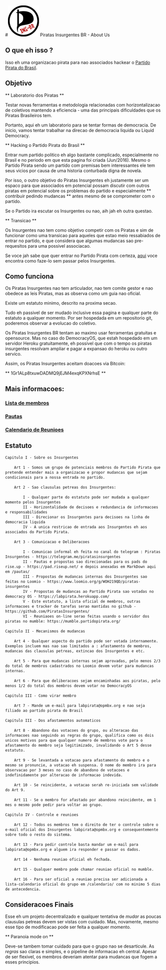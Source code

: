 #<img src="220px-Piratpartiet.ins-br.svg" alt="Logo" style="width: 100px;"/> Piratas Insurgentes BR - About Us

## O que eh isso ?

Isso eh uma organizacao pirata para nao associados hackear o [Partido Pirata do Brasil](http://partidopirata.org).

## Objetivo 

** Laboratorio dos Piratas **

Testar novas ferramentas e metodologia relacionadas com horizontalizacao de coletivos mantendo a eficiencia - uma das principais dificuldades que os Piratas Brasileiros tem.

Portanto, aqui eh um laboratorio para se tentar formas de democracia. De inicio, vamos tentar trabalhar na direcao de democracia liquida ou Liquid Democracy.

** Hacking o Partido Pirata do Brasil **

Entrar num partido politico eh algo bastante complicado, especialmente no Brasil e no periodo em que esta pagina foi criada (Jun/2016). Mesmo o Partido Pirata sendo um partido com premisas bem interessantes ele tem seus vicios por causa de uma historia conturbada digna de novela.

Por isso, o outro objetivo do Piratas Insurgentes eh justamente ser um espaco para que associados em potencial possam discutir com outros piratas em potencial sobre os problemas do partido e especialmente ** contribuir pedindo mudancas ** antes mesmo de se comprometer com o partido. 

Se o Partido ira escutar os Insurgentes ou nao, aih jah eh outra questao.

** Transicao **

Os Insurgentes nao tem como objetivo competir com os Piratas e sim de funcionar como uma transicao para aqueles que estao meio ressabiados de entrar no partido, e que considera que algumas mudancas sao pre-requesitos para uma possivel associacao.

Se voce jah sabe que quer entrar no Partido Pirata com certeza, [aqui](http://partidopirata.org/associe-se/) voce encontra como faze-lo sem passar pelos Insurgentes.

## Como funciona

Os Piratas Insurgentes nao tem articulador, nao tem comite gestor e nao obedece as leis Piratas, mas as observa como um guia nao oficial.

Existe um estatuto minimo, descrito na proxima secao.

Tudo eh passivel de ser mudado inclusive essa pagina e qualquer parte do estatuto a qualquer momento. Por ser hospedada em um repositorio git, poderemos observar a evolucao do coletivo.

Os Piratas Insurgentes BR tentam ao maximo usar ferramentas gratuitas e opensource. Mas no caso do DemocracyOS, que estah hospedado em um servidor Heroku gratuitamente, eh possivel que com o tempo os piratas insurgentes resolvam ampliar e pagar a expansao do heroku ou outro servico.

Assim, os Piratas Insurgentes aceitam doacoes via Bitcoin:

** 1Gr1ALp8txuwDADMQ9jEJM4exqKPXNrhsE **

## Mais informacoes:

### [Lista de membros](membros/)
### [Pautas](pautas/)
### [Calendario de Reunioes](calendario/)

## Estatuto

```
Capitulo I - Sobre os Insurgentes

    Art 1 - Somos um grupo de potenciais membros do Partido Pirata que pretende entender mais a organizacao e propor mudancas que sejam condicionais para a nossa entrada no partido.

    Art 2 - Sao clausulas petreas dos Insurgentes:

        I - Qualquer parte do estatuto pode ser mudada a qualquer momento pelos Insurgentes
        II - Horizontalidade de decisoes e redundancia de informacoes e responsabilidades
        III - Direcionar os Insurgentes para decisoes na linha de democracia liquida
        IV - A unica restricao de entrada aos Insurgentes eh aos associados do Partido Pirata.

    Art 3 - Comunicacao e Deliberacoes
    
        I - Comunicao informal eh feita no canal do telegram : Piratas Insurgentes - https://telegram.me/piratasinsurgentes
    	II - Pautas e propostas sao direcionadas para os pads do rise.up - https://pad.riseup.net/ e depois anexadas em MarkDown aqui em /pautas/
        III - Propostas de mudancas internas dos Insurgentes sao feitas no Loomio - https://www.loomio.org/g/WOH219QD/piratas-insurgentes
        IV - Propostas de mudancas ao Partido Pirata sao votadas no democracy OS - https://labpirata.herokuapp.com/
        V - Este estatuto, a lista oficial de membros, outras informacoes e tracker de tarefas serao mantidas no github - https://github.com/PiratasInsurgentes/
        VI - Reuniaoes on-line serao feitas usando o servidor dos piratas no mumble: https://mumble.partidopirata.org/

Capitulo II - Mecanismos de mudancas

    Art 4 - Qualquer aspecto do partido pode ser votada internamente. Exemplos incluem mas nao sao limitados a : afastamento de membros, mudancas das clausulas petreas, extincao dos Insurgentes e etc.

    Art 5 - Para que mudancas internas sejam aprovadas, pelo menos 2/3 do total de membros cadastrados no Loomio devem votar para mudancas internas.

    Art 6 - Para que deliberacoes sejam encaminhadas aos piratas, pelo menos 1/2 do total dos membros devem votar no DemocracyOS

Capitulo III - Como virar membro

    Art 7 - Mande um e-mail para labpirata@opmbx.org e nao seja filiado ao partido pirata do Brasil

Capitulo III - Dos afastamentos automaticos

    Art 8 - Abandono das votacoes do grupo, ou alteracao das informacoes nao seguindo as regras do grupo, qualifica como os dois unicos motivos para que qualquer numero de membros vote para o afastamento do membro seja legitimizado, invalidando o Art 5 desse estatuto. 

    Art 9 - Se levantada a votacao para afastamento do membro e o mesmo se pronuncie, a votacao eh suspensa. O nome do membro ira para observacao por 3 meses no caso de abandono de votacoes e indefinidamente por alteracao de informacao indevida.

    Art 10 - Se reincidente, a votacao serah re-iniciada sem validade do Art 9.

    Art 11 - Se o membro for afastado por abandono reincidente, em 1 mes o mesmo pode pedir para voltar ao grupo.

Capitulo IV - Controle e reunioes

    Art 12 - Todos os membros tem o direito de ter o controle sobre o e-mail oficial dos Insurgentes labpirata@opmbx.org e consequentemente sobre todo o resto do sistema.
    
    Art 13 - Para pedir controle basta mandar um e-mail para labpirata@opmbx.org e alguem ira responder e passar os dados.

    Art 14 - Nenhuma reuniao oficial eh fechada.

    Art 15 - Qualquer membro pode chamar reuniao oficial no mumble.

    Art 16 - Para ser oficial a reuniao precisa ser adicionada a lista-calendario oficial do grupo em /calendario/ com no minimo 5 dias de antecedencia.

```

## Consideracoes Finais

Esse eh um projeto decentralizado e qualquer tentativa de *mudar* as poucas clausulas petreas devem ser vistas com cuidado. Mas, novamente, mesmo esse tipo de modificacao pode ser feita a qualquer momento.

** Paranoia mode on **

Deve-se tambem tomar cuidado para que o grupo nao se desarticule. As *regras* sao claras e simples, e o pipeline de informacao eh central. Apesar de ser flexivel, os membros deveriam atentar para mudancas que fogem a esses principios.
